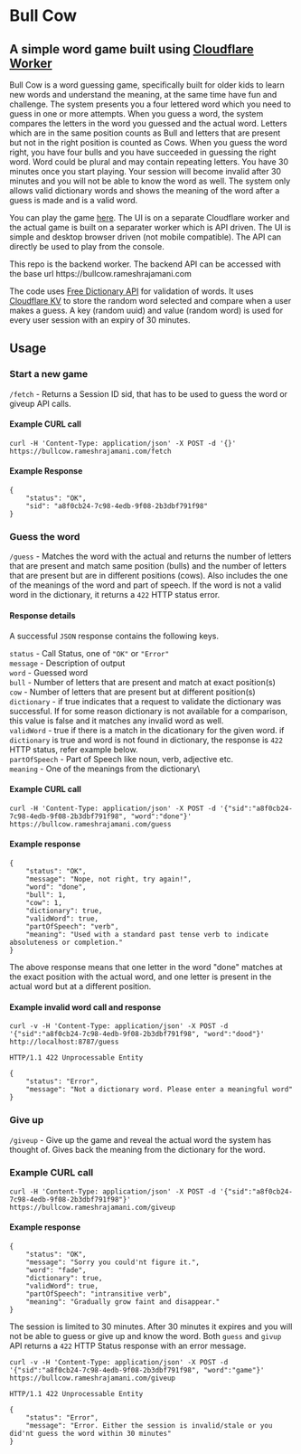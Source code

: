 # Bull Cow
## A simple word game built using [Cloudflare Worker](https://workers.cloudflare.com)

Bull Cow is a word guessing game, specifically built for older kids to learn new words and understand the meaning, at the same time have fun and challenge. The system presents you a four lettered word which you need to guess in one or more attempts. When you guess a word, the system compares the letters in the word you guessed and the actual word. Letters which are in the same position counts as Bull and letters that are present but not in the right position is counted as Cows. When you guess the word right, you have four bulls and you have succeeded in guessing the right word. Word could be plural and may contain repeating letters. You have 30 minutes once you start playing. Your session will become invalid after 30 minutes and you will not be able to know the word as well. The system only allows valid dictionary words and shows the meaning of the word after a guess is made and is a valid word.

You can play the game [here](https://www.rameshrajamani.com/game). The UI is on a separate Cloudflare worker and the actual game is built on a separater worker which is API driven. The UI is simple and desktop browser driven (not mobile compatible). The API can directly be used to play from the console.

This repo is the backend worker. The backend API can be accessed with the base url ht<span>tps://</span>bullcow.rameshrajamani.com

The code uses [Free Dictionary API](https://github.com/meetDeveloper/freeDictionaryAPI) for validation of words. It uses [Cloudflare KV](https://developers.cloudflare.com/workers/learning/how-kv-works) to store the random word selected and compare when a user makes a guess. A key (random uuid) and value (random word) is used for every user session with an expiry of 30 minutes.

## Usage

### Start a new game

```/fetch``` - Returns a Session ID sid, that has to be used to guess the word or giveup API calls.

#### Example CURL call
```
curl -H 'Content-Type: application/json' -X POST -d '{}' https://bullcow.rameshrajamani.com/fetch
```

#### Example Response
```
{
	"status": "OK",
	"sid": "a8f0cb24-7c98-4edb-9f08-2b3dbf791f98"
}
```

### Guess the word

```/guess``` - Matches the word with the actual and returns the number of letters that are present and match same position (bulls) and the number of letters that are present but are in different positions (cows). Also includes the one of the meanings of the word and part of speech. If the word is not a valid word in the dictionary, it returns a `422` HTTP status error.

#### Response details
A successful `JSON` response contains the following keys.

`status` - Call Status, one of `"OK"` or `"Error"`\
`message` - Description of output\
`word` - Guessed word\
`bull` - Number of letters that are present and match at exact position(s)\
`cow` - Number of letters that are present but at different position(s)\
`dictionary` - if true indicates that a request to validate the dictionary was successful. If for some reason dictionary is not available for a comparison, this value is false and it matches any invalid word as well.\
`validWord` - true if there is a match in the dicationary for the given word. if `dictionary` is true and word is not found in dictionary, the response is `422` HTTP status, refer example below.\
`partOfSpeech` - Part of Speech like noun, verb, adjective etc.\
`meaning` - One of the meanings from the dictionary\

#### Example CURL call
```
curl -H 'Content-Type: application/json' -X POST -d '{"sid":"a8f0cb24-7c98-4edb-9f08-2b3dbf791f98", "word":"done"}' https://bullcow.rameshrajamani.com/guess
```
#### Example response
```
{
	"status": "OK",
	"message": "Nope, not right, try again!",
	"word": "done",
	"bull": 1,
	"cow": 1,
	"dictionary": true,
	"validWord": true,
	"partOfSpeech": "verb",
	"meaning": "Used with a standard past tense verb to indicate absoluteness or completion."
}
```

The above response means that one letter in the word "done" matches at the exact position with the actual word, and one letter is present in the actual word but at a different position.

#### Example invalid word call and response

```
curl -v -H 'Content-Type: application/json' -X POST -d '{"sid":"a8f0cb24-7c98-4edb-9f08-2b3dbf791f98", "word":"dood"}' http://localhost:8787/guess

HTTP/1.1 422 Unprocessable Entity

{
	"status": "Error",
	"message": "Not a dictionary word. Please enter a meaningful word"
}
```
### Give up

```/giveup``` - Give up the game and reveal the actual word the system has thought of. Gives back the meaning from the dictionary for the word.

### Example CURL call

```
curl -H 'Content-Type: application/json' -X POST -d '{"sid":"a8f0cb24-7c98-4edb-9f08-2b3dbf791f98"}' https://bullcow.rameshrajamani.com/giveup
```

#### Example response
```
{
	"status": "OK",
	"message": "Sorry you could'nt figure it.",
	"word": "fade",
	"dictionary": true,
	"validWord": true,
	"partOfSpeech": "intransitive verb",
	"meaning": "Gradually grow faint and disappear."
}
```

The session is limited to 30 minutes. After 30 minutes it expires and you will not be able to guess or give up and know the word. Both `guess` and `givup` API returns a `422` HTTP Status response with an error message.

```
curl -v -H 'Content-Type: application/json' -X POST -d '{"sid":"a8f0cb24-7c98-4edb-9f08-2b3dbf791f98", "word":"game"}' https://bullcow.rameshrajamani.com/giveup

HTTP/1.1 422 Unprocessable Entity

{
	"status": "Error",
	"message": "Error. Either the session is invalid/stale or you did'nt guess the word within 30 minutes"
}
```
